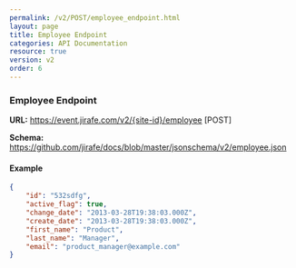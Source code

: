 ```yaml
---
permalink: /v2/POST/employee_endpoint.html
layout: page
title: Employee Endpoint
categories: API Documentation
resource: true
version: v2
order: 6
---
```


### Employee Endpoint
**URL:** https://event.jirafe.com/v2/{site-id}/employee [POST]

**Schema:** https://github.com/jirafe/docs/blob/master/jsonschema/v2/employee.json

#### Example
```json
{
    "id": "532sdfg",
    "active_flag": true,
    "change_date": "2013-03-28T19:38:03.000Z",
    "create_date": "2013-03-28T19:38:03.000Z",
    "first_name": "Product",
    "last_name": "Manager",
    "email": "product_manager@example.com"
}
```
